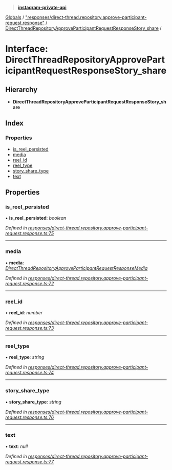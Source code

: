 > **[instagram-private-api](../README.md)**

[Globals](../globals.md) / ["responses/direct-thread.repository.approve-participant-request.response"](../modules/_responses_direct_thread_repository_approve_participant_request_response_.md) / [DirectThreadRepositoryApproveParticipantRequestResponseStory_share](_responses_direct_thread_repository_approve_participant_request_response_.directthreadrepositoryapproveparticipantrequestresponsestory_share.md) /

# Interface: DirectThreadRepositoryApproveParticipantRequestResponseStory_share

## Hierarchy

* **DirectThreadRepositoryApproveParticipantRequestResponseStory_share**

## Index

### Properties

* [is_reel_persisted](_responses_direct_thread_repository_approve_participant_request_response_.directthreadrepositoryapproveparticipantrequestresponsestory_share.md#is_reel_persisted)
* [media](_responses_direct_thread_repository_approve_participant_request_response_.directthreadrepositoryapproveparticipantrequestresponsestory_share.md#media)
* [reel_id](_responses_direct_thread_repository_approve_participant_request_response_.directthreadrepositoryapproveparticipantrequestresponsestory_share.md#reel_id)
* [reel_type](_responses_direct_thread_repository_approve_participant_request_response_.directthreadrepositoryapproveparticipantrequestresponsestory_share.md#reel_type)
* [story_share_type](_responses_direct_thread_repository_approve_participant_request_response_.directthreadrepositoryapproveparticipantrequestresponsestory_share.md#story_share_type)
* [text](_responses_direct_thread_repository_approve_participant_request_response_.directthreadrepositoryapproveparticipantrequestresponsestory_share.md#text)

## Properties

###  is_reel_persisted

• **is_reel_persisted**: *boolean*

*Defined in [responses/direct-thread.repository.approve-participant-request.response.ts:75](https://github.com/Nerixyz/instagram-private-api/blob/e5037ee/src/responses/direct-thread.repository.approve-participant-request.response.ts#L75)*

___

###  media

• **media**: *[DirectThreadRepositoryApproveParticipantRequestResponseMedia](_responses_direct_thread_repository_approve_participant_request_response_.directthreadrepositoryapproveparticipantrequestresponsemedia.md)*

*Defined in [responses/direct-thread.repository.approve-participant-request.response.ts:72](https://github.com/Nerixyz/instagram-private-api/blob/e5037ee/src/responses/direct-thread.repository.approve-participant-request.response.ts#L72)*

___

###  reel_id

• **reel_id**: *number*

*Defined in [responses/direct-thread.repository.approve-participant-request.response.ts:73](https://github.com/Nerixyz/instagram-private-api/blob/e5037ee/src/responses/direct-thread.repository.approve-participant-request.response.ts#L73)*

___

###  reel_type

• **reel_type**: *string*

*Defined in [responses/direct-thread.repository.approve-participant-request.response.ts:74](https://github.com/Nerixyz/instagram-private-api/blob/e5037ee/src/responses/direct-thread.repository.approve-participant-request.response.ts#L74)*

___

###  story_share_type

• **story_share_type**: *string*

*Defined in [responses/direct-thread.repository.approve-participant-request.response.ts:76](https://github.com/Nerixyz/instagram-private-api/blob/e5037ee/src/responses/direct-thread.repository.approve-participant-request.response.ts#L76)*

___

###  text

• **text**: *null*

*Defined in [responses/direct-thread.repository.approve-participant-request.response.ts:77](https://github.com/Nerixyz/instagram-private-api/blob/e5037ee/src/responses/direct-thread.repository.approve-participant-request.response.ts#L77)*